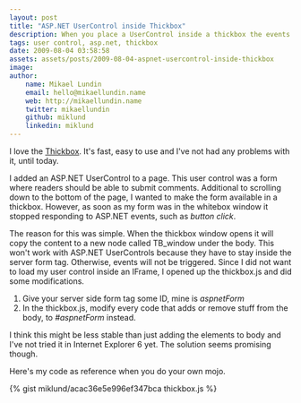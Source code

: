 ```yaml
---
layout: post
title: "ASP.NET UserControl inside Thickbox"
description: When you place a UserControl inside a thickbox the events of that user control will stop triggering. Here's how you can fix that problem.
tags: user control, asp.net, thickbox
date: 2009-08-04 03:58:58
assets: assets/posts/2009-08-04-aspnet-usercontrol-inside-thickbox
image: 
author:
    name: Mikael Lundin
    email: hello@mikaellundin.name
    web: http://mikaellundin.name
    twitter: mikaellundin
    github: miklund
    linkedin: miklund
---
```


I love the [Thickbox](http://jquery.com/demo/thickbox/). It's fast, easy to use and I've not had any problems with it, until today.

I added an ASP.NET UserControl to a page. This user control was a form where readers should be able to submit comments. Additional to scrolling down to the bottom of the page, I wanted to make the form available in a thickbox. However, as soon as my form was in the whitebox window it stopped responding to ASP.NET events, such as <em>button click</em>.

The reason for this was simple. When the thickbox window opens it will copy the content to a new node called TB_window under the body. This won't work with ASP.NET UserControls because they have to stay inside the server form tag. Otherwise, events will not be triggered. Since I did not want to load my user control inside an IFrame, I opened up the thickbox.js and did some modifications.

1. Give your server side form tag some ID, mine is _aspnetForm_
2. In the thickbox.js, modify every code that adds or remove stuff from the body, to _#aspnetForm_ instead.

I think this might be less stable than just adding the elements to body and I've not tried it in Internet Explorer 6 yet. The solution seems promising though.

Here's my code as reference when you do your own mojo.

{% gist miklund/acac36e5e996ef347bca thickbox.js %}
